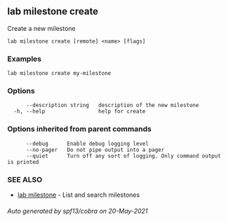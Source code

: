 ## lab milestone create

Create a new milestone

```
lab milestone create [remote] <name> [flags]
```

### Examples

```
lab milestone create my-milestone
```

### Options

```
      --description string   description of the new milestone
  -h, --help                 help for create
```

### Options inherited from parent commands

```
      --debug      Enable debug logging level
      --no-pager   Do not pipe output into a pager
      --quiet      Turn off any sort of logging. Only command output is printed
```

### SEE ALSO

* [lab milestone](lab_milestone.md)	 - List and search milestones

###### Auto generated by spf13/cobra on 20-May-2021
